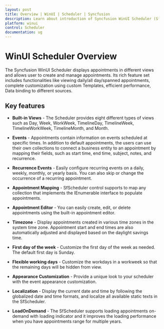 ```yaml
---
layout: post
title: Overview | WinUI | Scheduler | Syncfusion 
description: Learn about introduction of Syncfusion WinUI Scheduler (SfScheduler) control, its feature and more details.
platform: winui
control: Scheduler
documentation: ug
---
```


# WinUI Scheduler Overview

The Syncfusion WinUI Scheduler displays appointments in different views and allows user to create and manage appointments. Its rich feature set includes functionalities like viewing daily/all day/spanned appointments, complete customization using custom Templates, efficient performance, Data binding to different sources.

## Key features

* **Built-in Views** - The Scheduler provides eight different types of views such as Day, Week, WorkWeek, TimelineDay, TimelineWeek, TimelineWorkWeek, TimelineMonth, and Month.

* **Events** - Appointments contain information on events scheduled at specific times. In addition to default appointments, the users can use their own collections to connect a business entity to an appointment by mapping their fields, such as start time, end time, subject, notes, and recurrence.

* **Recurrence Events** - Easily configure recurring events on a daily, weekly, monthly, or yearly basis. You can also skip or change the occurrence of a recurring appointment.

* **Appointment Mapping** - SfScheduler control supports to map any collection that implements the IEnumerable interface to populate appointments.

* **Appointment Editor** - You can easily create, edit, or delete appointments using the built-in appointment editor.

* **Timezone** - Display appointments created in various time zones in the system time zone. Appointment start and end times are also automatically adjusted and displayed based on the daylight savings time.

* **First day of the week** - Customize the first day of the week as needed. The default first day is Sunday.

* **Flexible working days** - Customize the workdays in a workweek so that the remaining days will be hidden from view.

* **Appearance Customization** - Provide a unique look to your scheduler with the event appearance customization.

* **Localization** - Display the current date and time by following the globalized date and time formats, and localize all available static texts in the SfScheduler.

* **LoadOnDemand** - The SfScheduler supports loading appointments on-demand with loading indicator and it improves the loading performance when you have appointments range for multiple years.